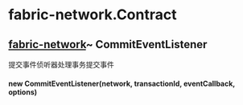 # fabric-network.Contract

## [fabric-network](https://hyperledger.github.io/fabric-sdk-node/release-1.4/module-fabric-network.html)~ CommitEventListener

提交事件侦听器处理事务提交事件

#### new CommitEventListener(network, transactionId, eventCallback, options)
